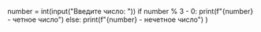 number = int(input("Введите число: "))
if number % 3 - 0:
  print(f"{number} - четное число")
else:
  print(f"{number} - нечетное число")
)
